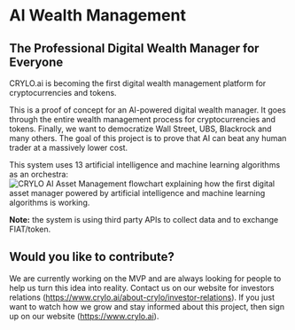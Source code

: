 # AI Wealth Management
## The Professional Digital Wealth Manager for Everyone
CRYLO.ai is becoming the first digital wealth management platform for cryptocurrencies and tokens.

This is a proof of concept for an AI-powered digital wealth manager. It goes through the entire wealth management process for cryptocurrencies and tokens. Finally, we want to democratize Wall Street, UBS, Blackrock and many others. The goal of this project is to prove that AI can beat any human trader at a massively lower cost.

This system uses 13 artificial intelligence and machine learning algorithms as an orchestra:
![CRYLO AI Asset Management flowchart explaining how the first digital asset manager powered by artificial intelligence and machine learning algorithms is working.](https://crylo.ai/wp-content/uploads/2025/01/crylo-ai-wealth-management.webp)

**Note:** the system is using third party APIs to collect data and to exchange FIAT/token.

## Would you like to contribute?
We are currently working on the MVP and are always looking for people to help us turn this idea into reality. Contact us on our website for investors relations (https://www.crylo.ai/about-crylo/investor-relations). If you just want to watch how we grow and stay informed about this project, then sign up on our website (https://www.crylo.ai).

